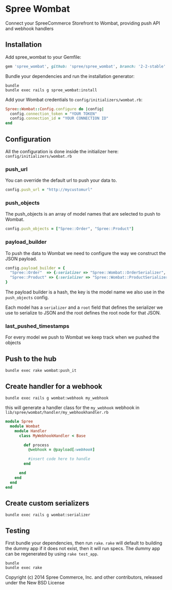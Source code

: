 # Spree Wombat

Connect your SpreeCommerce Storefront to Wombat, providing push API and webhook handlers

## Installation

Add spree_wombat to your Gemfile:

```ruby
gem 'spree_wombat', github: 'spree/spree_wombat', branch: '2-2-stable'
```

Bundle your dependencies and run the installation generator:

```shell
bundle
bundle exec rails g spree_wombat:install
```

Add your Wombat credentials to `config/initializers/wombat.rb`:

```ruby
Spree::Wombat::Config.configure do |config|
  config.connection_token = "YOUR TOKEN"
  config.connection_id = "YOUR CONNECTION ID"
end
```

## Configuration

All the configuration is done inside the initializer here: `config/initializers/wombat.rb`

### push_url

You can override the default url to push your data to.

```ruby
config.push_url = "http://mycustomurl"
```

### push_objects

The push_objects is an array of model names that are selected to push to Wombat.

```ruby
config.push_objects = ["Spree::Order", "Spree::Product"]
```

### payload_builder

To push the data to Wombat we need to configure the way we construct the JSON payload.


```ruby
config.payload_builder = {
  "Spree::Order"  => {:serializer => "Spree::Wombat::OrderSerializer", :root => "orders"},
  "Spree::Product" => {:serializer => "Spree::Wombat::ProductSerializer", :root => "products"},
}

```
The payload builder is a hash, the key is the model name we also use in the `push_objects` config.

Each model has a `serializer` and a `root` field that defines the serializer we use to serialize to JSON and the root defines the root node for that JSON.

### last_pushed_timestamps

For every model we push to Wombat we keep track when we pushed the objects

## Push to the hub

```shell
bundle exec rake wombat:push_it
```

## Create handler for a webhook

```shell
bundle exec rails g wombat:webhook my_webhook
```

this will generate a handler class for the `my_webhook` webhook in `lib/spree/wombat/handler/my_webhookhandler.rb`

```ruby
module Spree
  module Wombat
    module Handler
      class MyWebhookHandler < Base

        def process
          @webhook = @payload[:webhook]

          #insert code here to handle
        end

      end
    end
  end
end

```


## Create custom serializers

```shell
bundle exec rails g wombat:serializer
```


## Testing

First bundle your dependencies, then run `rake`. `rake` will default to building the dummy app if it does not exist, then it will run specs. The dummy app can be regenerated by using `rake test_app`.

```shell
bundle
bundle exec rake
```

Copyright (c) 2014 Spree Commerce, Inc. and other contributors, released under the New BSD License
